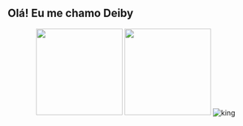 ## Olá! Eu me chamo Deiby
<div style="display: inline_block tot: 2" align="center ">
  <img height="170em" src="https://github-readme-stats.vercel.app/api?username=MisterKingbad&show_icons=true&theme=tokyonight&include_all_commits=true"/>
  <img left='4px' height="170em" src="https://github-readme-stats.vercel.app/api/top-langs/?username=MisterKingbad&layout=compact&theme=tokyonight&include_all_commits=true&langs_count=15"/>
  <img button='4px' align="center" src="https://github-readme-streak-stats.herokuapp.com/?user=MisterKingbad&theme=radical&include_all_commits=true" alt="king" />
</div>
